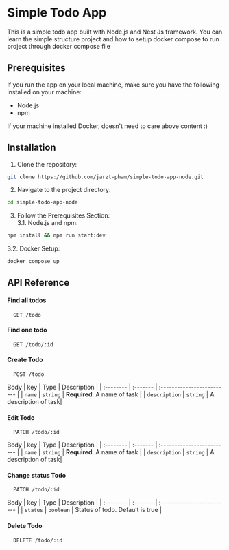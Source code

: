 # Simple Todo App

This is a simple todo app built with Node.js and Nest Js framework.
You can learn the simple structure project and how to setup docker compose to run project through docker compose file

## Prerequisites

If you run the app on your local machine, make sure you have the following installed on your machine:

- Node.js
- npm

If your machine installed Docker, doesn't need to care above content :)

## Installation

1. Clone the repository:

```bash
git clone https://github.com/jarzt-pham/simple-todo-app-node.git
```

2. Navigate to the project directory:

```bash
cd simple-todo-app-node
```

3. Follow the Prerequisites Section:<br />
3.1. Node.js and npm:

```bash
npm install && npm run start:dev
```

3.2. Docker Setup:

```bash
docker compose up
```
## API Reference

#### Find all todos

```http
  GET /todo
```


#### Find one todo

```http
  GET /todo/:id
```

#### Create Todo

```http
  POST /todo
```
Body
| key       | Type     | Description                |
| :-------- | :------- | :------------------------- |
| `name` | `string` | **Required**. A name of task |
| `description` | `string` | A description of task|



#### Edit Todo

```http
  PATCH /todo/:id
```
Body
| key       | Type     | Description                |
| :-------- | :------- | :------------------------- |
| `name` | `string` | **Required**. A name of task |
| `description` | `string` | A description of task|


#### Change status Todo

```http
  PATCH /todo/:id
```
Body
| key       | Type     | Description                |
| :-------- | :------- | :------------------------- |
| `status` | `boolean` | Status of todo. Default is true |


#### Delete Todo

```http
  DELETE /todo/:id
```


